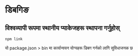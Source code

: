 # डिबगिङ

## विश्वव्यापी रूपमा स्थानीय प्याकेजहरू स्थापना गर्नुहोस्

`npm link`

यो package.json > bin मा कार्यान्वयन योग्यहरू डिबग गर्नको लागि सुविधाजनक छ